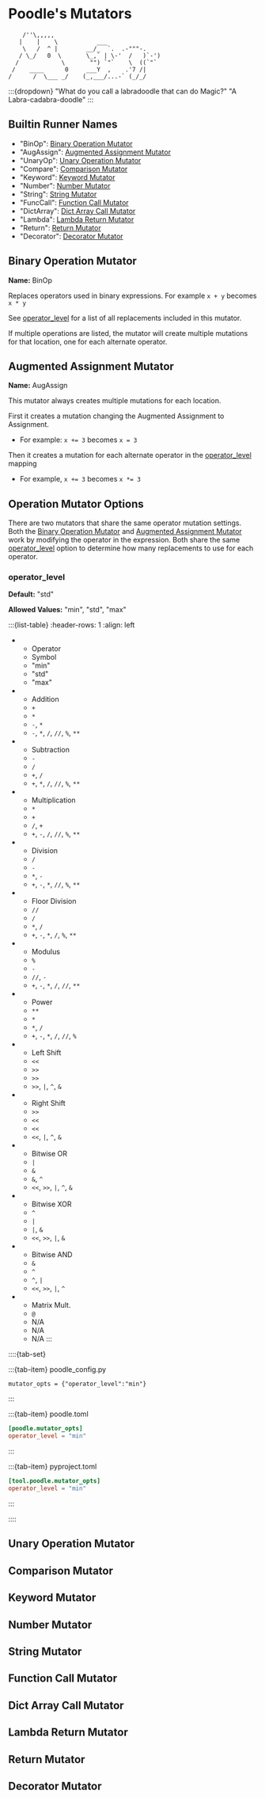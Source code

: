 # Poodle's Mutators

```text
    /''\,,,,,
   |    |    \           ___
    \   /  ^ |        __/_  `.  .-"""-.
   / \_/   0  \       \_,` | \-'  /   )`-')
  /            \       "") `"`    \  ((`"`
 /    ____      0     ___Y  ,    .'7 /|
/      /  \___ _/    (_,___/...-` (_/_/
```

:::{dropdown} "What do you call a labradoodle that can do Magic?"
"A Labra-cadabra-doodle"
:::

## Builtin Runner Names

* "BinOp": [Binary Operation Mutator](#binary-operation-mutator)
* "AugAssign": [Augmented Assignment Mutator](#augmented-assignment-mutator)
* "UnaryOp": [Unary Operation Mutator](#unary-operation-mutator)
* "Compare": [Comparison Mutator](#comparison-mutator)
* "Keyword": [Keyword Mutator](#keyword-mutator)
* "Number": [Number Mutator](#number-mutator)
* "String": [String Mutator](#string-mutator)
* "FuncCall": [Function Call Mutator](#function-call-mutator)
* "DictArray": [Dict Array Call Mutator](#dict-array-call-mutator)
* "Lambda": [Lambda Return Mutator](#lambda-return-mutator)
* "Return": [Return Mutator](#return-mutator)
* "Decorator": [Decorator Mutator](#decorator-mutator)

## Binary Operation Mutator

**Name:** BinOp

Replaces operators used in binary expressions.  For example `x + y` becomes `x * y`

See [operator_level](#operator_level) for a list of all replacements included in this mutator.

If multiple operations are listed, the mutator will create multiple mutations for that location, one for each alternate operator.

## Augmented Assignment Mutator

**Name:** AugAssign

This mutator always creates multiple mutations for each location.  

First it creates a mutation changing the Augmented Assignment to Assignment.
* For example: `x += 3` becomes `x = 3`

Then it creates a mutation for each alternate operator in the [operator_level](#operator_level) mapping
* For example, `x += 3` becomes `x *= 3`

## Operation Mutator Options

There are two mutators that share the same operator mutation settings.  Both the [Binary Operation Mutator](#binary-operation-mutator) and [Augmented Assignment Mutator](#augmented-assignment-mutator) work by modifying the operator in the expression.  Both share the same [operator_level](#operator_level) option to determine how many replacements to use for each operator.

### operator_level

**Default:** "std"

**Allowed Values:** "min", "std", "max"

:::{list-table}
:header-rows: 1
:align: left

* - Operator
  - Symbol
  - "min"
  - "std"
  - "max"
* - Addition 
  - `+`
  - `*`
  - `-`, `*`
  - `-`, `*`, `/`, `//`, `%`, `**`
* - Subtraction 
  - `-`
  - `/`
  - `+`, `/`
  - `+`, `*`, `/`, `//`, `%`, `**`
* - Multiplication 
  - `*`
  - `+`
  - `/`, `+`
  - `+`, `-`, `/`, `//`, `%`, `**`
* - Division 
  - `/`
  - `-`
  - `*`, `-`
  - `+`, `-`, `*`, `//`, `%`, `**`
* - Floor Division 
  - `//`
  - `/`
  - `*`, `/`
  - `+`, `-`, `*`, `/`, `%`, `**`
* - Modulus 
  - `%`
  - `-`
  - `//`, `-`
  - `+`, `-`, `*`, `/`, `//`, `**`
* - Power 
  - `**`
  - `*`
  - `*`, `/`
  - `+`, `-`, `*`, `/`, `//`, `%`
* - Left Shift 
  - `<<`
  - `>>`
  - `>>`
  - `>>`, `|`, `^`, `&`
* - Right Shift 
  - `>>`
  - `<<`
  - `<<`
  - `<<`, `|`, `^`, `&`
* - Bitwise OR 
  - `|`
  - `&`
  - `&`, `^`
  - `<<`, `>>`, `|`, `^`, `&`
* - Bitwise XOR 
  - `^`
  - `|`
  - `|`, `&`
  - `<<`, `>>`, `|`, `&`
* - Bitwise AND 
  - `&`
  - `^`
  - `^`, `|`
  - `<<`, `>>`, `|`, `^`
* - Matrix Mult. 
  - `@`
  - N/A
  - N/A
  - N/A
:::

::::{tab-set}

:::{tab-item} poodle_config.py
```python3
mutator_opts = {"operator_level":"min"}
```
:::

:::{tab-item} poodle.toml
```toml
[poodle.mutator_opts]
operator_level = "min"
```
:::

:::{tab-item} pyproject.toml
```toml
[tool.poodle.mutator_opts]
operator_level = "min"
```
:::

::::



## Unary Operation Mutator

## Comparison Mutator

## Keyword Mutator

## Number Mutator

## String Mutator

## Function Call Mutator

## Dict Array Call Mutator

## Lambda Return Mutator

## Return Mutator

## Decorator Mutator
